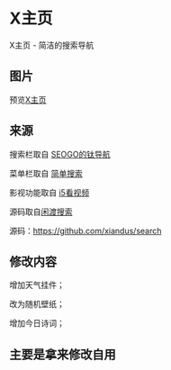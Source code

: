 # X主页 

X主页 - 简洁的搜索导航

## 图片

预览[X主页](http://wxn.um5.net/) 

## 来源    
  
搜索栏取自 [SEOGO的钛导航](https://www.seogo.me/)

菜单栏取自 [简单搜索](https://github.com/5iux/sou)  

影视功能取自 [i5看视频](https://github.com/yumusb/I5Player) 

源码取自[闲渡搜索](https://xiandu.me/) 

源码：https://github.com/xiandus/search

## 修改内容

增加天气挂件；

改为随机壁纸；

增加今日诗词；

## 主要是拿来修改自用

